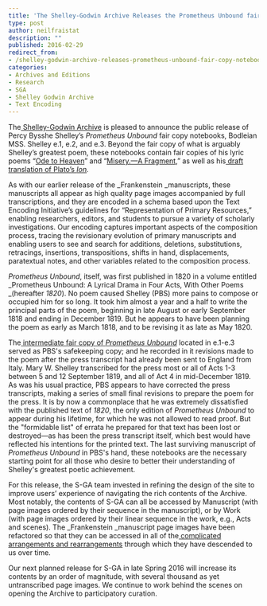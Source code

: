 ```yaml
---
title: 'The Shelley-Godwin Archive Releases the Prometheus Unbound fair copy notebooks'
type: post
author: neilfraistat
description: ""
published: 2016-02-29
redirect_from: 
- /shelley-godwin-archive-releases-prometheus-unbound-fair-copy-notebooks/
categories:
- Archives and Editions
- Research
- SGA
- Shelley Godwin Archive
- Text Encoding
---
```

The[ Shelley-Godwin Archive](http://shelleygodwinarchive.org/) is pleased to announce the public release of Percy Bysshe Shelley’s _Prometheus Unbound_ fair copy notebooks, Bodleian MSS. Shelley e.1, e.2, and e.3. Beyond the fair copy of what is arguably Shelley’s greatest poem, these notebooks contain fair copies of his lyric poems “[Ode to Heaven](http://shelleygodwinarchive.org/contents/ode_to_heaven)” and “[Misery.—A Fragment](http://shelleygodwinarchive.org/contents/misery/),” as well as his[ draft translation of Plato’s _Ion_](http://shelleygodwinarchive.org/contents/ion)_._

As with our earlier release of the \_Frankenstein \_manuscripts, these manuscripts all appear as high quality page images accompanied by full transcriptions, and they are encoded in a schema based upon the Text Encoding Initiative’s guidelines for “Representation of Primary Resources,” enabling researchers, editors, and students to pursue a variety of scholarly investigations. Our encoding captures important aspects of the composition process, tracing the revisionary evolution of primary manuscripts and enabling users to see and search for additions, deletions, substitutions, retracings, insertions, transpositions, shifts in hand, displacements, paratextual notes, and other variables related to the composition process.

_Prometheus Unbound_, itself, was first published in 1820 in a volume entitled _Prometheus Unbound: A Lyrical Drama in Four Acts, With Other Poems _(hereafter _1820_). No poem caused Shelley (PBS) more pains to compose or occupied him for so long. It took him almost a year and a half to write the principal parts of the poem, beginning in late August or early September 1818 and ending in December 1819. But he appears to have been planning the poem as early as March 1818, and to be revising it as late as May 1820.

The[ intermediate fair copy of _Prometheus Unbound_](http://shelleygodwinarchive.org/contents/prometheus_unbound/) located in e.1-e.3 served as PBS's safekeeping copy; and he recorded in it revisions made to the poem after the press transcript had already been sent to England from Italy. Mary W. Shelley transcribed for the press most or all of Acts 1-3 between 5 and 12 September 1819, and all of Act 4 in mid-December 1819. As was his usual practice, PBS appears to have corrected the press transcripts, making a series of small final revisions to prepare the poem for the press. It is by now a commonplace that he was extremely dissatisfied with the published text of _1820_, the only edition of _Prometheus Unbound_ to appear during his lifetime, for which he was not allowed to read proof. But the "formidable list" of errata he prepared for that text has been lost or destroyed—as has been the press transcript itself, which best would have reflected his intentions for the printed text. The last surviving manuscript of _Prometheus Unbound_ in PBS's hand, these notebooks are the necessary starting point for all those who desire to better their understanding of Shelley's greatest poetic achievement.

For this release, the S-GA team invested in refining the design of the site to improve users’ experience of navigating the rich contents of the Archive. Most notably, the contents of S-GA can all be accessed by Manuscript (with page images ordered by their sequence in the manuscript), or by Work (with page images ordered by their linear sequence in the work, e.g., Acts and scenes). The \_Frankenstein \_manuscript page images have been refactored so that they can be accessed in all of the[ complicated arrangements and rearrangements](http://shelleygodwinarchive.org/contents/frankenstein_chapters) through which they have descended to us over time.

Our next planned release for S-GA in late Spring 2016 will increase its contents by an order of magnitude, with several thousand as yet untranscribed page images. We continue to work behind the scenes on opening the Archive to participatory curation.
